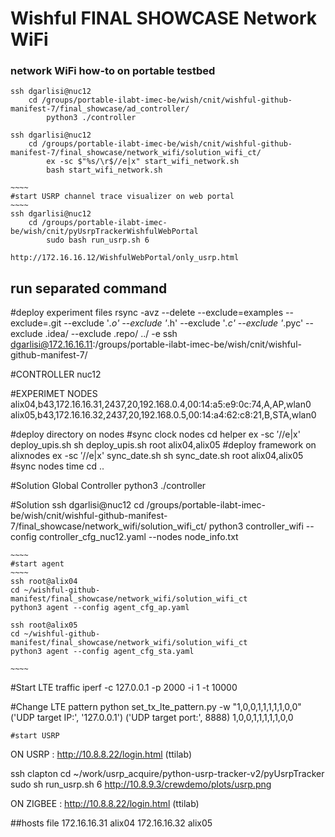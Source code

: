 Wishful FINAL SHOWCASE Network WiFi
============================

### network WiFi how-to on portable testbed

    ssh dgarlisi@nuc12
        cd /groups/portable-ilabt-imec-be/wish/cnit/wishful-github-manifest-7/final_showcase/ad_controller/
            python3 ./controller

    ssh dgarlisi@nuc12
        cd /groups/portable-ilabt-imec-be/wish/cnit/wishful-github-manifest-7/final_showcase/network_wifi/solution_wifi_ct/
            ex -sc $"%s/\r$//e|x" start_wifi_network.sh
            bash start_wifi_network.sh

    ~~~~
    #start USRP channel trace visualizer on web portal
    ~~~~
    ssh dgarlisi@nuc12
        cd /groups/portable-ilabt-imec-be/wish/cnit/pyUsrpTrackerWishfulWebPortal
            sudo bash run_usrp.sh 6

    http://172.16.16.12/WishfulWebPortal/only_usrp.html


## run separated command
 #deploy experiment files
    rsync -avz --delete --exclude=examples --exclude=.git --exclude '*.o' --exclude '*.h' --exclude '*.c' --exclude '*.pyc' --exclude .idea/ --exclude .repo/ ../  -e ssh dgarlisi@172.16.16.11:/groups/portable-ilabt-imec-be/wish/cnit/wishful-github-manifest-7/

 #CONTROLLER
    nuc12

 #EXPERIMET NODES
    alix04,b43,172.16.16.31,2437,20,192.168.0.4,00:14:a5:e9:0c:74,A,AP,wlan0
    alix05,b43,172.16.16.32,2437,20,192.168.0.5,00:14:a4:62:c8:21,B,STA,wlan0

 #deploy directory on nodes
 #sync clock nodes
     cd helper
     ex -sc $'%s/\r$//e|x' deploy_upis.sh
     sh deploy_upis.sh root alix04,alix05  #deploy framework on alixnodes
     ex -sc $'%s/\r$//e|x' sync_date.sh
     sh sync_date.sh root alix04,alix05  #sync nodes time
     cd ..

 #Solution Global Controller
    python3 ./controller

 #Solution
    ssh dgarlisi@nuc12
    cd /groups/portable-ilabt-imec-be/wish/cnit/wishful-github-manifest-7/final_showcase/network_wifi/solution_wifi_ct/
    python3 controller_wifi --config controller_cfg_nuc12.yaml --nodes node_info.txt

    ~~~~
    #start agent
    ~~~~
    ssh root@alix04
    cd ~/wishful-github-manifest/final_showcase/network_wifi/solution_wifi_ct
    python3 agent --config agent_cfg_ap.yaml

    ssh root@alix05
    cd ~/wishful-github-manifest/final_showcase/network_wifi/solution_wifi_ct
    python3 agent --config agent_cfg_sta.yaml

    ~~~~


 #Start LTE traffic
    iperf -c 127.0.0.1 -p 2000 -i 1 -t 10000

 #Change LTE pattern
    python set_tx_lte_pattern.py -w "1,0,0,1,1,1,1,1,0,0"
        ('UDP target IP:', '127.0.0.1')
        ('UDP target port:', 8888)
        1,0,0,1,1,1,1,1,0,0


~~~~
#start USRP
~~~~
ON USRP : http://10.8.8.22/login.html (ttilab)

ssh clapton
cd ~/work/usrp_acquire/python-usrp-tracker-v2/pyUsrpTracker
sudo sh run_usrp.sh 6
http://10.8.9.3/crewdemo/plots/usrp.png

ON ZIGBEE : http://10.8.8.22/login.html (ttilab)


##hosts file
172.16.16.31    alix04
172.16.16.32    alix05
